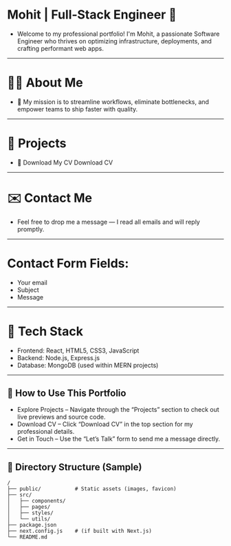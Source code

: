 # Mohit | Full‑Stack Engineer 🚀
- Welcome to my professional portfolio! I'm Mohit, a passionate Software Engineer who thrives on optimizing infrastructure, deployments, and crafting performant web apps.

---
# 👨‍💻 About Me
- 🎯 My mission is to streamline workflows, eliminate bottlenecks, and empower teams to ship faster with quality.

---
# 🧩 Projects
- 📄 Download My CV
Download CV

---
# ✉️ Contact Me
- Feel free to drop me a message — I read all emails and will reply promptly.

---
# Contact Form Fields:

- Your email
- Subject
- Message

---
# 🔧 Tech Stack
- Frontend: React, HTML5, CSS3, JavaScript
- Backend: Node.js, Express.js
- Database: MongoDB (used within MERN projects)

---
## 🚀 How to Use This Portfolio
- Explore Projects – Navigate through the “Projects” section to check out live previews and source code.
- Download CV – Click “Download CV” in the top section for my professional details.
- Get in Touch – Use the “Let’s Talk” form to send me a message directly.

---
## 📌 Directory Structure (Sample)
```text
/
├── public/           # Static assets (images, favicon)
├── src/
│   ├── components/
│   ├── pages/
│   ├── styles/
│   └── utils/
├── package.json
├── next.config.js    # (if built with Next.js)
└── README.md